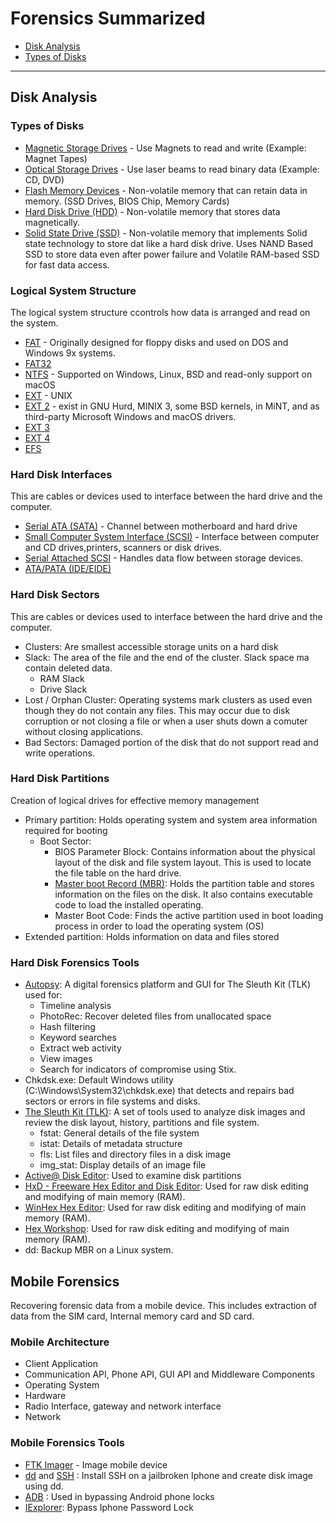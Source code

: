 # Forensics Summarized

- [Disk Analysis](#disk-analysis)
- [Types of Disks](#types-of-disks)

---

## Disk Analysis
### Types of Disks
- [Magnetic Storage Drives](https://en.wikipedia.org/wiki/Magnetic_storage) - Use Magnets to read and write (Example: Magnet Tapes)
- [Optical Storage Drives](https://en.wikipedia.org/wiki/Optical_storage) - Use laser beams to read binary data (Example: CD, DVD)
- [Flash Memory Devices](https://en.wikipedia.org/wiki/Flash_memory) - Non-volatile memory that can retain data in memory. (SSD Drives, BIOS Chip, Memory Cards)
- [Hard Disk Drive (HDD)](https://en.wikipedia.org/wiki/Hard_disk_drive) - Non-volatile memory that stores data magnetically.
- [Solid State Drive (SSD)](http://en.wikipedia.org/wiki/Solid-state_drive) - Non-volatile memory that implements Solid state technology to store dat like a hard disk drive. Uses NAND Based SSD to store data even after power failure and Volatile RAM-based SSD for fast data access.
### Logical System Structure
The logical system structure ccontrols how data is arranged and read on the system.
- [FAT](https://en.wikipedia.org/wiki/File_Allocation_Table) - Originally designed for floppy disks and used on DOS and Windows 9x systems.
- [FAT32](https://en.wikipedia.org/wiki/File_Allocation_Table#FAT32)
- [NTFS](https://en.wikipedia.org/wiki/NTFS) - Supported on Windows, Linux, BSD and read-only support on macOS
- [EXT](https://en.wikipedia.org/wiki/Extended_file_system) - UNIX
- [EXT 2](https://en.wikipedia.org/wiki/Ext2) - exist in GNU Hurd, MINIX 3, some BSD kernels, in MiNT, and as third-party Microsoft Windows and macOS drivers.
- [EXT 3](https://en.wikipedia.org/wiki/Ext3)
- [EXT 4](https://en.wikipedia.org/wiki/Ext4)
- [EFS](https://en.wikipedia.org/wiki/Extent_File_System)
### Hard Disk Interfaces
This are cables or devices used to interface between the hard drive and the computer.
- [Serial ATA (SATA)](https://en.wikipedia.org/wiki/Serial_ATA) - Channel between motherboard and hard drive
- [Small Computer System Interface (SCSI)](https://en.wikipedia.org/wiki/SCSI) - Interface between computer and CD drives,printers, scanners or disk drives.
- [Serial Attached SCSI](https://en.wikipedia.org/wiki/Serial_Attached_SCSI) - Handles data flow between storage devices.
- [ATA/PATA (IDE/EIDE)](https://en.wikipedia.org/wiki/Parallel_ATA)
### Hard Disk Sectors
This are cables or devices used to interface between the hard drive and the computer.
- Clusters: Are smallest accessible storage units on a hard disk
- Slack: The area of the file and the end of the cluster. Slack space ma contain deleted data.
  - RAM Slack
  - Drive Slack
- Lost / Orphan Cluster: Operating systems mark clusters as used even though they do not contain any files. This may occur due to disk corruption or not closing a file or when a user shuts down a comuter without closing applications.
- Bad Sectors: Damaged portion of the disk that do not support read and write operations.

### Hard Disk Partitions
Creation of logical drives for effective memory management
- Primary partition: Holds operating system and system area information required for booting
  - Boot Sector: 
    - BIOS Parameter Block: Contains information about the physical layout of the disk and file system layout. This is used to locate the file table on the hard drive.
    - [Master boot Record (MBR)](https://en.wikipedia.org/wiki/Master_boot_record): Holds the partition table and stores information on the files on the disk. It also contains executable code to load the installed operating.
    - Master Boot Code: Finds the active partition used in boot loading process in order to load the operating system (OS)
- Extended partition: Holds information on data and files stored


### Hard Disk Forensics Tools
- [Autopsy](https://www.sleuthkit.org/): A digital forensics platform and GUI for The Sleuth Kit (TLK) used for:
  - Timeline analysis
  - PhotoRec: Recover deleted files from unallocated space
  - Hash filtering
  - Keyword searches
  - Extract web activity
  - View images
  - Search for indicators of compromise using Stix.
- Chkdsk.exe: Default Windows utility (C:\Windows\System32\chkdsk.exe) that detects and repairs bad sectors or errors in file systems and disks.
- [The Sleuth Kit (TLK)](https://www.sleuthkit.org/): A set of tools used to analyze disk images and review the disk layout, history, partitions and file system.
  - fstat: General details of the file system
  - istat: Details of metadata structure
  - fls: List files and directory files in a disk image
  - img_stat: Display details of an image file
- [Active@ Disk Editor](https://www.disk-editor.org/index.html): Used to examine disk partitions
- [HxD - Freeware Hex Editor and Disk Editor](https://mh-nexus.de/en/hxd/): Used for raw disk editing and modifying of main memory (RAM).
- [WinHex Hex Editor](http://www.winhex.com/winhex/hex-editor.html): Used for raw disk editing and modifying of main memory (RAM).
- [Hex Workshop](http://www.hexworkshop.com/): Used for raw disk editing and modifying of main memory (RAM).
- dd: Backup MBR on a Linux system.

## Mobile Forensics
Recovering forensic data from a mobile device. This includes extraction of data from the SIM card, Internal memory card and SD card.
### Mobile Architecture
- Client Application
- Communication API, Phone API, GUI API and Middleware Components
- Operating System
- Hardware
- Radio Interface, gateway and network interface
- Network

### Mobile Forensics Tools
- [FTK Imager](https://accessdata.com/product-download/ftk-imager-version-4-2-0) - Image mobile device
- [dd](https://en.wikipedia.org/wiki/Dd_(Unix)) and [SSH](https://lifehacker.com/how-to-install-and-set-up-ssh-on-your-jailbroken-ios-de-5760626) : Install SSH on a jailbroken Iphone and create disk image using dd.
- [ADB](https://en.wikipedia.org/wiki/Dd_(Unix)) : Used in bypassing Android phone locks
- [IExplorer](http://www.macroplant.com/): Bypass Iphone Password Lock
